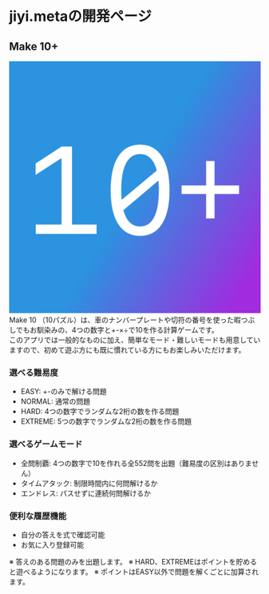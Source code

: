 # jiyi.metaの開発ページ
## Make 10+
![](./img/MTIcon1024.png)
Make 10 （10パズル）は、車のナンバープレートや切符の番号を使った暇つぶしでもお馴染みの、4つの数字と+-×÷で10を作る計算ゲームです。  
このアプリでは一般的なものに加え、簡単なモード・難しいモードも用意していますので、初めて遊ぶ方にも既に慣れている方にもお楽しみいただけます。  

### 選べる難易度
- EASY: +-のみで解ける問題
- NORMAL: 通常の問題
- HARD: 4つの数字でランダムな2桁の数を作る問題
- EXTREME: 5つの数字でランダムな2桁の数を作る問題

### 選べるゲームモード
- 全問制覇: 4つの数字で10を作れる全552問を出題（難易度の区別はありません）
- タイムアタック: 制限時間内に何問解けるか
- エンドレス: パスせずに連続何問解けるか

### 便利な履歴機能
- 自分の答えを式で確認可能
- お気に入り登録可能

※ 答えのある問題のみを出題します。
※ HARD、EXTREMEはポイントを貯めると遊べるようになります。
※ ポイントはEASY以外で問題を解くごとに加算されます。  

